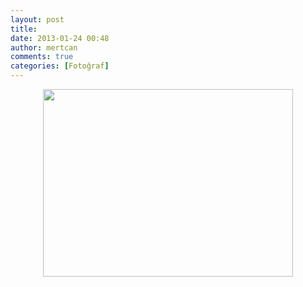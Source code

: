 ```yaml
---
layout: post
title: 
date: 2013-01-24 00:48
author: mertcan
comments: true
categories: [Fotoğraf]
---
```

<div style="clear: both; text-align: center;"><a style="margin-left: 1em; margin-right: 1em;" href="http://www.mertcanekren.com/blog/wp-content/uploads/2013/01/blogger-image-1539005278.jpg"><img src="http://www.mertcanekren.com/blog/wp-content/uploads/2013/01/blogger-image-1539005278-300x225.jpg" alt="" width="400" height="300" border="0" /></a></div>
